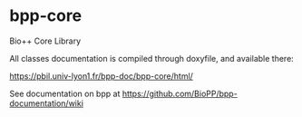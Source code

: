 # bpp-core
Bio++ Core Library


All classes documentation is compiled through doxyfile, and available there:

https://pbil.univ-lyon1.fr/bpp-doc/bpp-core/html/

See documentation on bpp at https://github.com/BioPP/bpp-documentation/wiki
